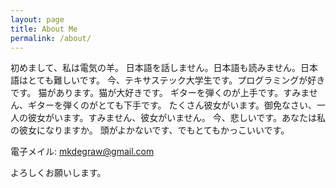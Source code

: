 ```yaml
---
layout: page
title: About Me
permalink: /about/
---
```


初めまして、私は電気の羊。
日本語を話しません。日本語も読みません。日本語はとても難しいです。
今、テキサステック大学生です。プログラミングが好きです。
猫があります。猫が大好きです。
ギターを弾くのが上手です。すみません、ギターを弾くのがとても下手です。
たくさん彼女がいます。御免なさい、一人の彼女がいます。すみません、彼女がいません。
今、悲しいです。あなたは私の彼女になりますか。
頭がよかないです、でもとてもかっこいいです。


電子メイル: mkdegraw@gmail.com

よろしくお願いします。
